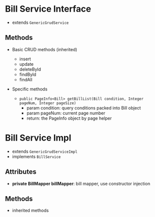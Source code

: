 # Bill Service Interface

- extends `GenericGrudService`

## Methods

- Basic CRUD methods (inherited)
	* insert
	* update
	* deleteById
	* findById
	* findAll
  
- Specific methods
	* `public PageInfo<Bill> getBillList(Bill condition, Integer pageNum, Integer pageSize)`
		+ param condition: query conditions packed into Bill object
		+ param pageNum: current page number
		+ return: the PageInfo object by page helper
	
# Bill Service Impl

- extends `GenericGrudServiceImpl`
- implements `BillService`

## Attributes

- **private BillMapper billMapper**: bill mapper, use constructor injection

## Methods

- inherited methods
	

